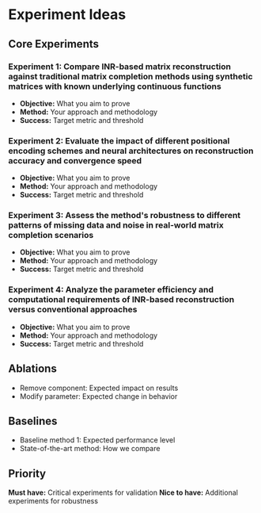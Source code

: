 # Experiment Ideas

## Core Experiments

### Experiment 1: Compare INR-based matrix reconstruction against traditional matrix completion methods using synthetic matrices with known underlying continuous functions

- **Objective:** What you aim to prove
- **Method:** Your approach and methodology  
- **Success:** Target metric and threshold

### Experiment 2: Evaluate the impact of different positional encoding schemes and neural architectures on reconstruction accuracy and convergence speed

- **Objective:** What you aim to prove
- **Method:** Your approach and methodology  
- **Success:** Target metric and threshold

### Experiment 3: Assess the method's robustness to different patterns of missing data and noise in real-world matrix completion scenarios

- **Objective:** What you aim to prove
- **Method:** Your approach and methodology  
- **Success:** Target metric and threshold

### Experiment 4: Analyze the parameter efficiency and computational requirements of INR-based reconstruction versus conventional approaches

- **Objective:** What you aim to prove
- **Method:** Your approach and methodology  
- **Success:** Target metric and threshold


## Ablations
- Remove component: Expected impact on results
- Modify parameter: Expected change in behavior

## Baselines
- Baseline method 1: Expected performance level
- State-of-the-art method: How we compare

## Priority
**Must have:** Critical experiments for validation
**Nice to have:** Additional experiments for robustness
